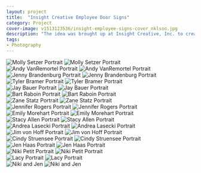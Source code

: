 ```yaml
---
layout: project
title:  "Insight Creative Employee Door Signs"
category: Project
cover-image: v1513123536/insight-employee-signs-cover_nklsoo.jpg
description: "The idea was brought up at Insight Creative, Inc. to create some door signs for our employees so that visiting clients could have a fun way of seeing who worked in what room of the building. I decided every room should have its own color scheme, and that they could even do a similar theme in their photos if they wanted. I shot everyone using one key light placed extremely close and one rim light to help add some dimension to the shots. After the signs were up in the building they added a lot of life and fun to the hallways!"
tags:
- Photography
---
```


<div class="grid-2_full fade-me">
  <img class="lazyload" alt="Molly Setzer Portrait"
  src="https://res.cloudinary.com/iambramer/image/upload/e_blur:600,dpr_auto,f_auto,q_80,w_100/v1513123536/insight-employee-signs-molly_pubjrm.jpg" data-srcset="https://res.cloudinary.com/iambramer/image/upload/dpr_auto,f_auto,q_auto,w_1600/v1513123536/insight-employee-signs-molly_pubjrm.jpg 1900w,
  https://res.cloudinary.com/iambramer/image/upload/dpr_auto,f_auto,q_auto,w_1200/v1513123536/insight-employee-signs-molly_pubjrm.jpg 1400w,
  https://res.cloudinary.com/iambramer/image/upload/dpr_auto,f_auto,q_auto,w_800/v1513123536/insight-employee-signs-molly_pubjrm.jpg 1000w,
  https://res.cloudinary.com/iambramer/image/upload/dpr_auto,f_auto,q_auto,w_400/v1513123536/insight-employee-signs-molly_pubjrm.jpg 400w">
    <noscript>
    <img alt="Molly Setzer Portrait"
      src="https://res.cloudinary.com/iambramer/image/upload/dpr_auto,f_auto,q_auto,w_1600/v1513123536/insight-employee-signs-molly_pubjrm.jpg"
      srcset="https://res.cloudinary.com/iambramer/image/upload/dpr_auto,f_auto,q_auto,w_1600/v1513123536/insight-employee-signs-molly_pubjrm.jpg 1900w,
      https://res.cloudinary.com/iambramer/image/upload/dpr_auto,f_auto,q_auto,w_1200/v1513123536/insight-employee-signs-molly_pubjrm.jpg 1400w,
      https://res.cloudinary.com/iambramer/image/upload/dpr_auto,f_auto,q_auto,w_800/v1513123536/insight-employee-signs-molly_pubjrm.jpg 1000w,
      https://res.cloudinary.com/iambramer/image/upload/dpr_auto,f_auto,q_auto,w_400/v1513123536/insight-employee-signs-molly_pubjrm.jpg 400w">
    </noscript>
</div>

<div class="grid-2_half fade-me">
  <img class="lazyload" alt="Andy VanRemortel Portrait"
  src="https://res.cloudinary.com/iambramer/image/upload/e_blur:600,dpr_auto,f_auto,q_80,w_100/v1513123533/insight-employee-signs-andy_qs0s9k.jpg" data-srcset="https://res.cloudinary.com/iambramer/image/upload/dpr_auto,f_auto,q_auto,w_1600/v1513123533/insight-employee-signs-andy_qs0s9k.jpg 1900w,
  https://res.cloudinary.com/iambramer/image/upload/dpr_auto,f_auto,q_auto,w_1200/v1513123533/insight-employee-signs-andy_qs0s9k.jpg 1400w,
  https://res.cloudinary.com/iambramer/image/upload/dpr_auto,f_auto,q_auto,w_800/v1513123533/insight-employee-signs-andy_qs0s9k.jpg 1000w,
  https://res.cloudinary.com/iambramer/image/upload/dpr_auto,f_auto,q_auto,w_400/v1513123533/insight-employee-signs-andy_qs0s9k.jpg 400w">
    <noscript>
    <img alt="Andy VanRemortel Portrait"
      src="https://res.cloudinary.com/iambramer/image/upload/dpr_auto,f_auto,q_auto,w_1600/v1513123533/insight-employee-signs-andy_qs0s9k.jpg"
      srcset="https://res.cloudinary.com/iambramer/image/upload/dpr_auto,f_auto,q_auto,w_1600/v1513123533/insight-employee-signs-andy_qs0s9k.jpg 1900w,
      https://res.cloudinary.com/iambramer/image/upload/dpr_auto,f_auto,q_auto,w_1200/v1513123533/insight-employee-signs-andy_qs0s9k.jpg 1400w,
      https://res.cloudinary.com/iambramer/image/upload/dpr_auto,f_auto,q_auto,w_800/v1513123533/insight-employee-signs-andy_qs0s9k.jpg 1000w,
      https://res.cloudinary.com/iambramer/image/upload/dpr_auto,f_auto,q_auto,w_400/v1513123533/insight-employee-signs-andy_qs0s9k.jpg 400w">
    </noscript>
</div>

<div class="grid-2_half fade-me">
  <img class="lazyload" alt="Jenny Brandenburg Portrait"
  src="https://res.cloudinary.com/iambramer/image/upload/e_blur:600,dpr_auto,f_auto,q_80,w_100/v1513123535/insight-employee-signs-jenny_y614nu.jpg" data-srcset="https://res.cloudinary.com/iambramer/image/upload/dpr_auto,f_auto,q_auto,w_1600/v1513123535/insight-employee-signs-jenny_y614nu.jpg 1900w,
  https://res.cloudinary.com/iambramer/image/upload/dpr_auto,f_auto,q_auto,w_1200/v1513123535/insight-employee-signs-jenny_y614nu.jpg 1400w,
  https://res.cloudinary.com/iambramer/image/upload/dpr_auto,f_auto,q_auto,w_800/v1513123535/insight-employee-signs-jenny_y614nu.jpg 1000w,
  https://res.cloudinary.com/iambramer/image/upload/dpr_auto,f_auto,q_auto,w_400/v1513123535/insight-employee-signs-jenny_y614nu.jpg 400w">
    <noscript>
    <img alt="Jenny Brandenburg Portrait"
      src="https://res.cloudinary.com/iambramer/image/upload/dpr_auto,f_auto,q_auto,w_1600/v1513123535/insight-employee-signs-jenny_y614nu.jpg"
      srcset="https://res.cloudinary.com/iambramer/image/upload/dpr_auto,f_auto,q_auto,w_1600/v1513123535/insight-employee-signs-jenny_y614nu.jpg 1900w,
      https://res.cloudinary.com/iambramer/image/upload/dpr_auto,f_auto,q_auto,w_1200/v1513123535/insight-employee-signs-jenny_y614nu.jpg 1400w,
      https://res.cloudinary.com/iambramer/image/upload/dpr_auto,f_auto,q_auto,w_800/v1513123535/insight-employee-signs-jenny_y614nu.jpg 1000w,
      https://res.cloudinary.com/iambramer/image/upload/dpr_auto,f_auto,q_auto,w_400/v1513123535/insight-employee-signs-jenny_y614nu.jpg 400w">
    </noscript>
</div>

<div class="grid-2_full fade-me">
  <img class="lazyload" alt="Tyler Bramer Portrait"
  src="https://res.cloudinary.com/iambramer/image/upload/e_blur:600,dpr_auto,f_auto,q_80,w_100/v1513123537/insight-employee-signs-tyler_r5qqwh.jpg" data-srcset="https://res.cloudinary.com/iambramer/image/upload/dpr_auto,f_auto,q_auto,w_1600/v1513123537/insight-employee-signs-tyler_r5qqwh.jpg 1900w,
  https://res.cloudinary.com/iambramer/image/upload/dpr_auto,f_auto,q_auto,w_1200/v1513123537/insight-employee-signs-tyler_r5qqwh.jpg 1400w,
  https://res.cloudinary.com/iambramer/image/upload/dpr_auto,f_auto,q_auto,w_800/v1513123537/insight-employee-signs-tyler_r5qqwh.jpg 1000w,
  https://res.cloudinary.com/iambramer/image/upload/dpr_auto,f_auto,q_auto,w_400/v1513123537/insight-employee-signs-tyler_r5qqwh.jpg 400w">
    <noscript>
    <img alt="Tyler Bramer Portrait"
      src="https://res.cloudinary.com/iambramer/image/upload/dpr_auto,f_auto,q_auto,w_1600/v1513123537/insight-employee-signs-tyler_r5qqwh.jpg"
      srcset="https://res.cloudinary.com/iambramer/image/upload/dpr_auto,f_auto,q_auto,w_1600/v1513123537/insight-employee-signs-tyler_r5qqwh.jpg 1900w,
      https://res.cloudinary.com/iambramer/image/upload/dpr_auto,f_auto,q_auto,w_1200/v1513123537/insight-employee-signs-tyler_r5qqwh.jpg 1400w,
      https://res.cloudinary.com/iambramer/image/upload/dpr_auto,f_auto,q_auto,w_800/v1513123537/insight-employee-signs-tyler_r5qqwh.jpg 1000w,
      https://res.cloudinary.com/iambramer/image/upload/dpr_auto,f_auto,q_auto,w_400/v1513123537/insight-employee-signs-tyler_r5qqwh.jpg 400w">
    </noscript>
</div>

<div class="grid-2_half fade-me">
  <img class="lazyload" alt="Jay Bauer Portrait"
  src="https://res.cloudinary.com/iambramer/image/upload/e_blur:600,dpr_auto,f_auto,q_80,w_100/v1513123534/insight-employee-signs-jay_cabuwy.jpg" data-srcset="https://res.cloudinary.com/iambramer/image/upload/dpr_auto,f_auto,q_auto,w_1600/v1513123534/insight-employee-signs-jay_cabuwy.jpg 1900w,
  https://res.cloudinary.com/iambramer/image/upload/dpr_auto,f_auto,q_auto,w_1200/v1513123534/insight-employee-signs-jay_cabuwy.jpg 1400w,
  https://res.cloudinary.com/iambramer/image/upload/dpr_auto,f_auto,q_auto,w_800/v1513123534/insight-employee-signs-jay_cabuwy.jpg 1000w,
  https://res.cloudinary.com/iambramer/image/upload/dpr_auto,f_auto,q_auto,w_400/v1513123534/insight-employee-signs-jay_cabuwy.jpg 400w">
    <noscript>
    <img alt="Jay Bauer Portrait"
      src="https://res.cloudinary.com/iambramer/image/upload/dpr_auto,f_auto,q_auto,w_1600/v1513123534/insight-employee-signs-jay_cabuwy.jpg"
      srcset="https://res.cloudinary.com/iambramer/image/upload/dpr_auto,f_auto,q_auto,w_1600/v1513123534/insight-employee-signs-jay_cabuwy.jpg 1900w,
      https://res.cloudinary.com/iambramer/image/upload/dpr_auto,f_auto,q_auto,w_1200/v1513123534/insight-employee-signs-jay_cabuwy.jpg 1400w,
      https://res.cloudinary.com/iambramer/image/upload/dpr_auto,f_auto,q_auto,w_800/v1513123534/insight-employee-signs-jay_cabuwy.jpg 1000w,
      https://res.cloudinary.com/iambramer/image/upload/dpr_auto,f_auto,q_auto,w_400/v1513123534/insight-employee-signs-jay_cabuwy.jpg 400w">
    </noscript>
</div>

<div class="grid-2_half fade-me">
  <img class="lazyload" alt="Bart Raboin Portrait"
  src="https://res.cloudinary.com/iambramer/image/upload/e_blur:600,dpr_auto,f_auto,q_80,w_100/v1513123538/insight-employee-signs-bart_x0c1cj.jpg" data-srcset="https://res.cloudinary.com/iambramer/image/upload/dpr_auto,f_auto,q_auto,w_1600/v1513123538/insight-employee-signs-bart_x0c1cj.jpg 1900w,
  https://res.cloudinary.com/iambramer/image/upload/dpr_auto,f_auto,q_auto,w_1200/v1513123538/insight-employee-signs-bart_x0c1cj.jpg 1400w,
  https://res.cloudinary.com/iambramer/image/upload/dpr_auto,f_auto,q_auto,w_800/v1513123538/insight-employee-signs-bart_x0c1cj.jpg 1000w,
  https://res.cloudinary.com/iambramer/image/upload/dpr_auto,f_auto,q_auto,w_400/v1513123538/insight-employee-signs-bart_x0c1cj.jpg 400w">
    <noscript>
    <img alt="Bart Raboin Portrait"
      src="https://res.cloudinary.com/iambramer/image/upload/dpr_auto,f_auto,q_auto,w_1600/v1513123538/insight-employee-signs-bart_x0c1cj.jpg"
      srcset="https://res.cloudinary.com/iambramer/image/upload/dpr_auto,f_auto,q_auto,w_1600/v1513123538/insight-employee-signs-bart_x0c1cj.jpg 1900w,
      https://res.cloudinary.com/iambramer/image/upload/dpr_auto,f_auto,q_auto,w_1200/v1513123538/insight-employee-signs-bart_x0c1cj.jpg 1400w,
      https://res.cloudinary.com/iambramer/image/upload/dpr_auto,f_auto,q_auto,w_800/v1513123538/insight-employee-signs-bart_x0c1cj.jpg 1000w,
      https://res.cloudinary.com/iambramer/image/upload/dpr_auto,f_auto,q_auto,w_400/v1513123538/insight-employee-signs-bart_x0c1cj.jpg 400w">
    </noscript>
</div>

<div class="grid-2_full fade-me">
  <img class="lazyload" alt="Zane Statz Portrait"
  src="https://res.cloudinary.com/iambramer/image/upload/e_blur:600,dpr_auto,f_auto,q_80,w_100/v1513123537/insight-employee-signs-zane_etrehx.jpg" data-srcset="https://res.cloudinary.com/iambramer/image/upload/dpr_auto,f_auto,q_auto,w_1600/v1513123537/insight-employee-signs-zane_etrehx.jpg 1900w,
  https://res.cloudinary.com/iambramer/image/upload/dpr_auto,f_auto,q_auto,w_1200/v1513123537/insight-employee-signs-zane_etrehx.jpg 1400w,
  https://res.cloudinary.com/iambramer/image/upload/dpr_auto,f_auto,q_auto,w_800/v1513123537/insight-employee-signs-zane_etrehx.jpg 1000w,
  https://res.cloudinary.com/iambramer/image/upload/dpr_auto,f_auto,q_auto,w_400/v1513123537/insight-employee-signs-zane_etrehx.jpg 400w">
    <noscript>
    <img alt="Zane Statz Portrait"
      src="https://res.cloudinary.com/iambramer/image/upload/dpr_auto,f_auto,q_auto,w_1600/v1513123537/insight-employee-signs-zane_etrehx.jpg"
      srcset="https://res.cloudinary.com/iambramer/image/upload/dpr_auto,f_auto,q_auto,w_1600/v1513123537/insight-employee-signs-zane_etrehx.jpg 1900w,
      https://res.cloudinary.com/iambramer/image/upload/dpr_auto,f_auto,q_auto,w_1200/v1513123537/insight-employee-signs-zane_etrehx.jpg 1400w,
      https://res.cloudinary.com/iambramer/image/upload/dpr_auto,f_auto,q_auto,w_800/v1513123537/insight-employee-signs-zane_etrehx.jpg 1000w,
      https://res.cloudinary.com/iambramer/image/upload/dpr_auto,f_auto,q_auto,w_400/v1513123537/insight-employee-signs-zane_etrehx.jpg 400w">
    </noscript>
</div>

<div class="grid-2_full fade-me">
  <img class="lazyload" alt="Jennifer Rogers Portrait"
  src="https://res.cloudinary.com/iambramer/image/upload/e_blur:600,dpr_auto,f_auto,q_80,w_100/v1513123534/insight-employee-signs-jennifer_h0fw5l.jpg" data-srcset="https://res.cloudinary.com/iambramer/image/upload/dpr_auto,f_auto,q_auto,w_1600/v1513123534/insight-employee-signs-jennifer_h0fw5l.jpg 1900w,
  https://res.cloudinary.com/iambramer/image/upload/dpr_auto,f_auto,q_auto,w_1200/v1513123534/insight-employee-signs-jennifer_h0fw5l.jpg 1400w,
  https://res.cloudinary.com/iambramer/image/upload/dpr_auto,f_auto,q_auto,w_800/v1513123534/insight-employee-signs-jennifer_h0fw5l.jpg 1000w,
  https://res.cloudinary.com/iambramer/image/upload/dpr_auto,f_auto,q_auto,w_400/v1513123534/insight-employee-signs-jennifer_h0fw5l.jpg 400w">
    <noscript>
    <img alt="Jennifer Rogers Portrait"
      src="https://res.cloudinary.com/iambramer/image/upload/dpr_auto,f_auto,q_auto,w_1600/v1513123534/insight-employee-signs-jennifer_h0fw5l.jpg"
      srcset="https://res.cloudinary.com/iambramer/image/upload/dpr_auto,f_auto,q_auto,w_1600/v1513123534/insight-employee-signs-jennifer_h0fw5l.jpg 1900w,
      https://res.cloudinary.com/iambramer/image/upload/dpr_auto,f_auto,q_auto,w_1200/v1513123534/insight-employee-signs-jennifer_h0fw5l.jpg 1400w,
      https://res.cloudinary.com/iambramer/image/upload/dpr_auto,f_auto,q_auto,w_800/v1513123534/insight-employee-signs-jennifer_h0fw5l.jpg 1000w,
      https://res.cloudinary.com/iambramer/image/upload/dpr_auto,f_auto,q_auto,w_400/v1513123534/insight-employee-signs-jennifer_h0fw5l.jpg 400w">
    </noscript>
</div>

<div class="grid-2_half fade-me">
  <img class="lazyload" alt="Emily Morehart Portrait"
  src="https://res.cloudinary.com/iambramer/image/upload/e_blur:600,dpr_auto,f_auto,q_80,w_100/v1513123535/insight-employee-signs-emily_inudto.jpg" data-srcset="https://res.cloudinary.com/iambramer/image/upload/dpr_auto,f_auto,q_auto,w_1600/v1513123535/insight-employee-signs-emily_inudto.jpg 1900w,
  https://res.cloudinary.com/iambramer/image/upload/dpr_auto,f_auto,q_auto,w_1200/v1513123535/insight-employee-signs-emily_inudto.jpg 1400w,
  https://res.cloudinary.com/iambramer/image/upload/dpr_auto,f_auto,q_auto,w_800/v1513123535/insight-employee-signs-emily_inudto.jpg 1000w,
  https://res.cloudinary.com/iambramer/image/upload/dpr_auto,f_auto,q_auto,w_400/v1513123535/insight-employee-signs-emily_inudto.jpg 400w">
    <noscript>
    <img alt="Emily Morehart Portrait"
      src="https://res.cloudinary.com/iambramer/image/upload/dpr_auto,f_auto,q_auto,w_1600/v1513123535/insight-employee-signs-emily_inudto.jpg"
      srcset="https://res.cloudinary.com/iambramer/image/upload/dpr_auto,f_auto,q_auto,w_1600/v1513123535/insight-employee-signs-emily_inudto.jpg 1900w,
      https://res.cloudinary.com/iambramer/image/upload/dpr_auto,f_auto,q_auto,w_1200/v1513123535/insight-employee-signs-emily_inudto.jpg 1400w,
      https://res.cloudinary.com/iambramer/image/upload/dpr_auto,f_auto,q_auto,w_800/v1513123535/insight-employee-signs-emily_inudto.jpg 1000w,
      https://res.cloudinary.com/iambramer/image/upload/dpr_auto,f_auto,q_auto,w_400/v1513123535/insight-employee-signs-emily_inudto.jpg 400w">
    </noscript>
</div>

<div class="grid-2_half fade-me">
  <img class="lazyload" alt="Stacy Allen Portrait"
  src="https://res.cloudinary.com/iambramer/image/upload/e_blur:600,dpr_auto,f_auto,q_80,w_100/v1513123537/insight-employee-signs-stacy_rea8fd.jpg" data-srcset="https://res.cloudinary.com/iambramer/image/upload/dpr_auto,f_auto,q_auto,w_1600/v1513123537/insight-employee-signs-stacy_rea8fd.jpg 1900w,
  https://res.cloudinary.com/iambramer/image/upload/dpr_auto,f_auto,q_auto,w_1200/v1513123537/insight-employee-signs-stacy_rea8fd.jpg 1400w,
  https://res.cloudinary.com/iambramer/image/upload/dpr_auto,f_auto,q_auto,w_800/v1513123537/insight-employee-signs-stacy_rea8fd.jpg 1000w,
  https://res.cloudinary.com/iambramer/image/upload/dpr_auto,f_auto,q_auto,w_400/v1513123537/insight-employee-signs-stacy_rea8fd.jpg 400w">
    <noscript>
    <img alt="Stacy Allen Portrait"
      src="https://res.cloudinary.com/iambramer/image/upload/dpr_auto,f_auto,q_auto,w_1600/v1513123537/insight-employee-signs-stacy_rea8fd.jpg"
      srcset="https://res.cloudinary.com/iambramer/image/upload/dpr_auto,f_auto,q_auto,w_1600/v1513123537/insight-employee-signs-stacy_rea8fd.jpg 1900w,
      https://res.cloudinary.com/iambramer/image/upload/dpr_auto,f_auto,q_auto,w_1200/v1513123537/insight-employee-signs-stacy_rea8fd.jpg 1400w,
      https://res.cloudinary.com/iambramer/image/upload/dpr_auto,f_auto,q_auto,w_800/v1513123537/insight-employee-signs-stacy_rea8fd.jpg 1000w,
      https://res.cloudinary.com/iambramer/image/upload/dpr_auto,f_auto,q_auto,w_400/v1513123537/insight-employee-signs-stacy_rea8fd.jpg 400w">
    </noscript>
</div>

<div class="grid-2_full fade-me">
  <img class="lazyload" alt="Andrea Lasecki Portrait"
  src="https://res.cloudinary.com/iambramer/image/upload/e_blur:600,dpr_auto,f_auto,q_80,w_100/v1513123533/insight-employee-signs-andrea_xouoc0.jpg" data-srcset="https://res.cloudinary.com/iambramer/image/upload/dpr_auto,f_auto,q_auto,w_1600/v1513123533/insight-employee-signs-andrea_xouoc0.jpg 1900w,
  https://res.cloudinary.com/iambramer/image/upload/dpr_auto,f_auto,q_auto,w_1200/v1513123533/insight-employee-signs-andrea_xouoc0.jpg 1400w,
  https://res.cloudinary.com/iambramer/image/upload/dpr_auto,f_auto,q_auto,w_800/v1513123533/insight-employee-signs-andrea_xouoc0.jpg 1000w,
  https://res.cloudinary.com/iambramer/image/upload/dpr_auto,f_auto,q_auto,w_400/v1513123533/insight-employee-signs-andrea_xouoc0.jpg 400w">
    <noscript>
    <img alt="Andrea Lasecki Portrait"
      src="https://res.cloudinary.com/iambramer/image/upload/dpr_auto,f_auto,q_auto,w_1600/v1513123533/insight-employee-signs-andrea_xouoc0.jpg"
      srcset="https://res.cloudinary.com/iambramer/image/upload/dpr_auto,f_auto,q_auto,w_1600/v1513123533/insight-employee-signs-andrea_xouoc0.jpg 1900w,
      https://res.cloudinary.com/iambramer/image/upload/dpr_auto,f_auto,q_auto,w_1200/v1513123533/insight-employee-signs-andrea_xouoc0.jpg 1400w,
      https://res.cloudinary.com/iambramer/image/upload/dpr_auto,f_auto,q_auto,w_800/v1513123533/insight-employee-signs-andrea_xouoc0.jpg 1000w,
      https://res.cloudinary.com/iambramer/image/upload/dpr_auto,f_auto,q_auto,w_400/v1513123533/insight-employee-signs-andrea_xouoc0.jpg 400w">
    </noscript>
</div>

<div class="grid-2_full fade-me">
  <img class="lazyload" alt="Jim von Hoff Portrait"
  src="https://res.cloudinary.com/iambramer/image/upload/e_blur:600,dpr_auto,f_auto,q_80,w_100/v1513123534/insight-employee-signs-jim_xwmf3b.jpg" data-srcset="https://res.cloudinary.com/iambramer/image/upload/dpr_auto,f_auto,q_auto,w_1600/v1513123534/insight-employee-signs-jim_xwmf3b.jpg 1900w,
  https://res.cloudinary.com/iambramer/image/upload/dpr_auto,f_auto,q_auto,w_1200/v1513123534/insight-employee-signs-jim_xwmf3b.jpg 1400w,
  https://res.cloudinary.com/iambramer/image/upload/dpr_auto,f_auto,q_auto,w_800/v1513123534/insight-employee-signs-jim_xwmf3b.jpg 1000w,
  https://res.cloudinary.com/iambramer/image/upload/dpr_auto,f_auto,q_auto,w_400/v1513123534/insight-employee-signs-jim_xwmf3b.jpg 400w">
    <noscript>
    <img alt="Jim von Hoff Portrait"
      src="https://res.cloudinary.com/iambramer/image/upload/dpr_auto,f_auto,q_auto,w_1600/v1513123534/insight-employee-signs-jim_xwmf3b.jpg"
      srcset="https://res.cloudinary.com/iambramer/image/upload/dpr_auto,f_auto,q_auto,w_1600/v1513123534/insight-employee-signs-jim_xwmf3b.jpg 1900w,
      https://res.cloudinary.com/iambramer/image/upload/dpr_auto,f_auto,q_auto,w_1200/v1513123534/insight-employee-signs-jim_xwmf3b.jpg 1400w,
      https://res.cloudinary.com/iambramer/image/upload/dpr_auto,f_auto,q_auto,w_800/v1513123534/insight-employee-signs-jim_xwmf3b.jpg 1000w,
      https://res.cloudinary.com/iambramer/image/upload/dpr_auto,f_auto,q_auto,w_400/v1513123534/insight-employee-signs-jim_xwmf3b.jpg 400w">
    </noscript>
</div>

<div class="grid-2_full fade-me">
  <img class="lazyload" alt="Cindy Struensee Portrait"
  src="https://res.cloudinary.com/iambramer/image/upload/e_blur:600,dpr_auto,f_auto,q_80,w_100/v1513123532/insight-employee-signs-cindy_ototi4.jpg" data-srcset="https://res.cloudinary.com/iambramer/image/upload/dpr_auto,f_auto,q_auto,w_1600/v1513123532/insight-employee-signs-cindy_ototi4.jpg 1900w,
  https://res.cloudinary.com/iambramer/image/upload/dpr_auto,f_auto,q_auto,w_1200/v1513123532/insight-employee-signs-cindy_ototi4.jpg 1400w,
  https://res.cloudinary.com/iambramer/image/upload/dpr_auto,f_auto,q_auto,w_800/v1513123532/insight-employee-signs-cindy_ototi4.jpg 1000w,
  https://res.cloudinary.com/iambramer/image/upload/dpr_auto,f_auto,q_auto,w_400/v1513123532/insight-employee-signs-cindy_ototi4.jpg 400w">
    <noscript>
    <img alt="Cindy Struensee Portrait"
      src="https://res.cloudinary.com/iambramer/image/upload/dpr_auto,f_auto,q_auto,w_1600/v1513123532/insight-employee-signs-cindy_ototi4.jpg"
      srcset="https://res.cloudinary.com/iambramer/image/upload/dpr_auto,f_auto,q_auto,w_1600/v1513123532/insight-employee-signs-cindy_ototi4.jpg 1900w,
      https://res.cloudinary.com/iambramer/image/upload/dpr_auto,f_auto,q_auto,w_1200/v1513123532/insight-employee-signs-cindy_ototi4.jpg 1400w,
      https://res.cloudinary.com/iambramer/image/upload/dpr_auto,f_auto,q_auto,w_800/v1513123532/insight-employee-signs-cindy_ototi4.jpg 1000w,
      https://res.cloudinary.com/iambramer/image/upload/dpr_auto,f_auto,q_auto,w_400/v1513123532/insight-employee-signs-cindy_ototi4.jpg 400w">
    </noscript>
</div>

<div class="grid-2_full fade-me">
  <img class="lazyload" alt="Jen Haas Portrait"
  src="https://res.cloudinary.com/iambramer/image/upload/e_blur:600,dpr_auto,f_auto,q_80,w_100/v1513123534/insight-employee-signs-jen_gghwgs.jpg" data-srcset="https://res.cloudinary.com/iambramer/image/upload/dpr_auto,f_auto,q_auto,w_1600/v1513123534/insight-employee-signs-jen_gghwgs.jpg 1900w,
  https://res.cloudinary.com/iambramer/image/upload/dpr_auto,f_auto,q_auto,w_1200/v1513123534/insight-employee-signs-jen_gghwgs.jpg 1400w,
  https://res.cloudinary.com/iambramer/image/upload/dpr_auto,f_auto,q_auto,w_800/v1513123534/insight-employee-signs-jen_gghwgs.jpg 1000w,
  https://res.cloudinary.com/iambramer/image/upload/dpr_auto,f_auto,q_auto,w_400/v1513123534/insight-employee-signs-jen_gghwgs.jpg 400w">
    <noscript>
    <img alt="Jen Haas Portrait"
      src="https://res.cloudinary.com/iambramer/image/upload/dpr_auto,f_auto,q_auto,w_1600/v1513123534/insight-employee-signs-jen_gghwgs.jpg"
      srcset="https://res.cloudinary.com/iambramer/image/upload/dpr_auto,f_auto,q_auto,w_1600/v1513123534/insight-employee-signs-jen_gghwgs.jpg 1900w,
      https://res.cloudinary.com/iambramer/image/upload/dpr_auto,f_auto,q_auto,w_1200/v1513123534/insight-employee-signs-jen_gghwgs.jpg 1400w,
      https://res.cloudinary.com/iambramer/image/upload/dpr_auto,f_auto,q_auto,w_800/v1513123534/insight-employee-signs-jen_gghwgs.jpg 1000w,
      https://res.cloudinary.com/iambramer/image/upload/dpr_auto,f_auto,q_auto,w_400/v1513123534/insight-employee-signs-jen_gghwgs.jpg 400w">
    </noscript>
</div>

<div class="grid-2_half fade-me">
  <img class="lazyload" alt="Niki Petit Portrait"
  src="https://res.cloudinary.com/iambramer/image/upload/e_blur:600,dpr_auto,f_auto,q_80,w_100/v1513123537/insight-employee-signs-niki_d9ahez.jpg" data-srcset="https://res.cloudinary.com/iambramer/image/upload/dpr_auto,f_auto,q_auto,w_1600/v1513123537/insight-employee-signs-niki_d9ahez.jpg 1900w,
  https://res.cloudinary.com/iambramer/image/upload/dpr_auto,f_auto,q_auto,w_1200/v1513123537/insight-employee-signs-niki_d9ahez.jpg 1400w,
  https://res.cloudinary.com/iambramer/image/upload/dpr_auto,f_auto,q_auto,w_800/v1513123537/insight-employee-signs-niki_d9ahez.jpg 1000w,
  https://res.cloudinary.com/iambramer/image/upload/dpr_auto,f_auto,q_auto,w_400/v1513123537/insight-employee-signs-niki_d9ahez.jpg 400w">
    <noscript>
    <img alt="Niki Petit Portrait"
      src="https://res.cloudinary.com/iambramer/image/upload/dpr_auto,f_auto,q_auto,w_1600/v1513123537/insight-employee-signs-niki_d9ahez.jpg"
      srcset="https://res.cloudinary.com/iambramer/image/upload/dpr_auto,f_auto,q_auto,w_1600/v1513123537/insight-employee-signs-niki_d9ahez.jpg 1900w,
      https://res.cloudinary.com/iambramer/image/upload/dpr_auto,f_auto,q_auto,w_1200/v1513123537/insight-employee-signs-niki_d9ahez.jpg 1400w,
      https://res.cloudinary.com/iambramer/image/upload/dpr_auto,f_auto,q_auto,w_800/v1513123537/insight-employee-signs-niki_d9ahez.jpg 1000w,
      https://res.cloudinary.com/iambramer/image/upload/dpr_auto,f_auto,q_auto,w_400/v1513123537/insight-employee-signs-niki_d9ahez.jpg 400w">
    </noscript>
</div>

<div class="grid-2_half fade-me">
  <img class="lazyload" alt="Lacy Portrait"
  src="https://res.cloudinary.com/iambramer/image/upload/e_blur:600,dpr_auto,f_auto,q_80,w_100/v1513123537/insight-employee-signs-lacy_rszk3y.jpg" data-srcset="https://res.cloudinary.com/iambramer/image/upload/dpr_auto,f_auto,q_auto,w_1600/v1513123537/insight-employee-signs-lacy_rszk3y.jpg 1900w,
  https://res.cloudinary.com/iambramer/image/upload/dpr_auto,f_auto,q_auto,w_1200/v1513123537/insight-employee-signs-lacy_rszk3y.jpg 1400w,
  https://res.cloudinary.com/iambramer/image/upload/dpr_auto,f_auto,q_auto,w_800/v1513123537/insight-employee-signs-lacy_rszk3y.jpg 1000w,
  https://res.cloudinary.com/iambramer/image/upload/dpr_auto,f_auto,q_auto,w_400/v1513123537/insight-employee-signs-lacy_rszk3y.jpg 400w">
    <noscript>
    <img alt="Lacy Portrait"
      src="https://res.cloudinary.com/iambramer/image/upload/dpr_auto,f_auto,q_auto,w_1600/v1513123537/insight-employee-signs-lacy_rszk3y.jpg"
      srcset="https://res.cloudinary.com/iambramer/image/upload/dpr_auto,f_auto,q_auto,w_1600/v1513123537/insight-employee-signs-lacy_rszk3y.jpg 1900w,
      https://res.cloudinary.com/iambramer/image/upload/dpr_auto,f_auto,q_auto,w_1200/v1513123537/insight-employee-signs-lacy_rszk3y.jpg 1400w,
      https://res.cloudinary.com/iambramer/image/upload/dpr_auto,f_auto,q_auto,w_800/v1513123537/insight-employee-signs-lacy_rszk3y.jpg 1000w,
      https://res.cloudinary.com/iambramer/image/upload/dpr_auto,f_auto,q_auto,w_400/v1513123537/insight-employee-signs-lacy_rszk3y.jpg 400w">
    </noscript>
</div>

<div class="grid-2_full fade-me">
  <img class="lazyload" alt="Niki and Jen"
  src="https://res.cloudinary.com/iambramer/image/upload/e_blur:600,dpr_auto,f_auto,q_80,w_100/v1513123538/insight-employee-signs-niki-jen_ye5auh.jpg" data-srcset="https://res.cloudinary.com/iambramer/image/upload/dpr_auto,f_auto,q_auto,w_1600/v1513123538/insight-employee-signs-niki-jen_ye5auh.jpg 1900w,
  https://res.cloudinary.com/iambramer/image/upload/dpr_auto,f_auto,q_auto,w_1200/v1513123538/insight-employee-signs-niki-jen_ye5auh.jpg 1400w,
  https://res.cloudinary.com/iambramer/image/upload/dpr_auto,f_auto,q_auto,w_800/v1513123538/insight-employee-signs-niki-jen_ye5auh.jpg 1000w,
  https://res.cloudinary.com/iambramer/image/upload/dpr_auto,f_auto,q_auto,w_400/v1513123538/insight-employee-signs-niki-jen_ye5auh.jpg 400w">
    <noscript>
    <img alt="Niki and Jen"
      src="https://res.cloudinary.com/iambramer/image/upload/dpr_auto,f_auto,q_auto,w_1600/v1513123538/insight-employee-signs-niki-jen_ye5auh.jpg"
      srcset="https://res.cloudinary.com/iambramer/image/upload/dpr_auto,f_auto,q_auto,w_1600/v1513123538/insight-employee-signs-niki-jen_ye5auh.jpg 1900w,
      https://res.cloudinary.com/iambramer/image/upload/dpr_auto,f_auto,q_auto,w_1200/v1513123538/insight-employee-signs-niki-jen_ye5auh.jpg 1400w,
      https://res.cloudinary.com/iambramer/image/upload/dpr_auto,f_auto,q_auto,w_800/v1513123538/insight-employee-signs-niki-jen_ye5auh.jpg 1000w,
      https://res.cloudinary.com/iambramer/image/upload/dpr_auto,f_auto,q_auto,w_400/v1513123538/insight-employee-signs-niki-jen_ye5auh.jpg 400w">
    </noscript>
</div>
